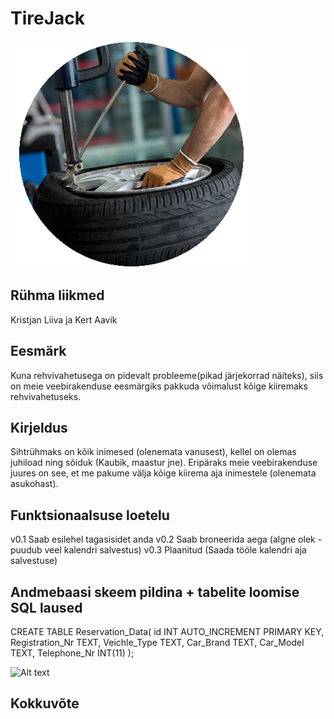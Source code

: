 # TireJack

![Alt text](img/rehv.png?raw=true "Home")

## Rühma liikmed

Kristjan Liiva ja Kert Aavik

## Eesmärk

Kuna rehvivahetusega on pidevalt probleeme(pikad järjekorrad näiteks), siis on meie veebirakenduse
eesmärgiks pakkuda võimalust kõige kiiremaks rehvivahetuseks.

## Kirjeldus

Sihtrühmaks on kõik inimesed (olenemata vanusest), kellel on olemas juhiload ning sõiduk (Kaubik, maastur jne). Eripäraks
meie veebirakenduse juures on see, et me pakume välja kõige kiirema aja inimestele (olenemata asukohast).

## Funktsionaalsuse loetelu

v0.1 Saab esilehel tagasisidet anda
v0.2 Saab broneerida aega (algne olek - puudub veel kalendri salvestus)
v0.3 Plaanitud (Saada tööle kalendri aja salvestuse)

## Andmebaasi skeem pildina + tabelite loomise SQL laused

CREATE TABLE Reservation_Data(
id INT AUTO_INCREMENT PRIMARY KEY,
Registration_Nr TEXT,
Veichle_Type TEXT,
Car_Brand TEXT,
Car_Model TEXT,
Telephone_Nr INT(11)
);

![Alt text](img/database.png?raw=true "Andmebaas")

## Kokkuvõte

